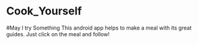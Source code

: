 # Cook_Yourself
#May I try Something
This android app helps to make a meal with its great guides. Just click on the meal and follow!

